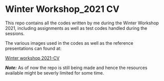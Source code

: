 # Winter Workshop_2021 CV

This repo contains all the codes written by me during the
Winter Workshop 2021, including assignments as well as test codes handled
during the sessions.

The various images used in the codes as well as the reference presentations can found at:

[Winter workshop 2021-CV](https://drive.google.com/drive/folders/1DlxF30i3By82wtvgWr2DKehTH01HRrtC?usp=sharing)

**_Note:_** As of now the repo is still being made and hence the resources available might be severly limited for some time.
